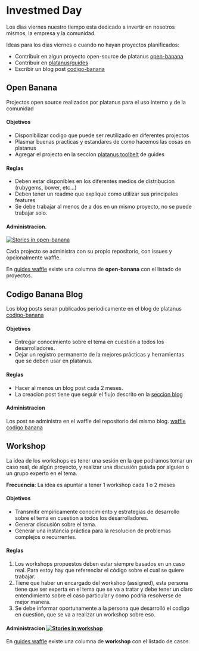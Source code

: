# Investmed Day

Los dias viernes nuestro tiempo esta dedicado a invertir en nosotros mismos, la empresa y la comunidad.

Ideas para los dias viernes o cuando no hayan proyectos planificados:

- Contribuir en algun proyecto open-source de platanus [open-banana](#open-banana)
- Contribuir en [platanus/guides][platanus-guides]
- Escribir un blog post [codigo-banana](#codigo-banana-blog)

## Open Banana

Projectos open source realizados por platanus para el uso interno y de la comunidad

#### Objetivos

- Disponibilizar codigo que puede ser reutilizado en diferentes projectos
- Plasmar buenas practicas y estandares de como hacemos las cosas en platanus
- Agregar el projecto en la seccion [platanus toolbelt][platanus-toolbelt] de guides

#### Reglas

- Deben estar disponibles en los diferentes medios de distribucion (rubygems, bower, etc...)
- Deben tener un readme que explique como utilizar sus principales features
- Se debe trabajar al menos de a dos en un mismo proyecto, no se puede trabajar solo.

#### Administracion. 

[![Stories in open-banana][badge-open-banana]][waffle-guides]

Cada projecto se administra con su propio repositorio, con issues y opcionalmente waffle.

En [guides waffle][waffle-guides] existe una columna de **open-banana** con el listado de proyectos.


## Codigo Banana Blog

Los blog posts seran publicados periodicamente en el blog de platanus [codigo-banana][]

#### Objetivos

- Entregar conocimiento sobre el tema en cuestion a todos los desarrolladores.
- Dejar un registro permanente de la mejores prácticas y herramientas que se deben usar en platanus.

#### Reglas

- Hacer al menos un blog post cada 2 meses.
- La creacion post tiene que seguir el flujo descrito en la [seccion blog](/playbook/investment-day/blog/README.md)

#### Administracion

Los post se administra en el waffle del repositorio del mismo blog. [waffle codigo banana][waffle-codigo-banana]


## Workshop

La idea de los workshops es tener una sesión en la que podramos tomar un caso real, de algún proyecto, y realizar una discusión guiada por alguien o un grupo experto en el tema.

**Frecuencia**: La idea es apuntar a tener 1 workshop cada 1 o 2 meses

#### Objetivos

- Transmitir empiricamente conocimiento y estrategias de desarrollo sobre el tema en cuestion a todos los desarrolladores.
- Generar discusión sobre el tema.
- Generar una instancia práctica para la resolucion de problemas complejos o recurrentes.

#### Reglas

1. Los workshops propuestos deben estar siempre basados en un caso real. Para estoy hay que referenciar el código sobre el cual se quiere trabajar.
1. Tiene que haber un encargado del workshop (assigned), esta persona tiene que ser experta en el tema que se va a tratar y debe tener un claro entendimiento sobre el caso particular y como podria resolverse de mejor manera.
1. Se debe informar oportunamente a la persona que desarrolló el codigo en cuestion, que se va a realizar un workshop sobre eso.

#### Administracion [![Stories in workshop][badge-workshop]][waffle-guides]

En [guides waffle][waffle-guides] existe una columna de **workshop** con el listado de casos.

[platanus-toolbelt]: http://github.com/platanus/guides/toolbelt
[waffle-guides]: http://waffle.io/platanus/guides
[waffle-codigo-banana]: http://waffle.io/platanus/blog
[badge-workshop]: https://badge.waffle.io/platanus/guides.svg?label=workshop&title=workshop
[badge-open-banana]: https://badge.waffle.io/platanus/guides.svg?label=open-banana&title=open-banana
[codigo-banana]: http://cb.platan.us
[platanus-guides]: http://github.com/platanus/guides


